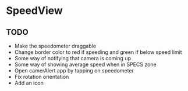 # SpeedView

TODO
----
- Make the speedometer draggable
- Change border color to red if speeding and green if below speed limit
- Some way of notifying that camera is coming up
- Some way of showing average speed when in SPECS zone
- Open camerAlert app by tapping on speedometer
- Fix rotation orientation
- Add an icon
